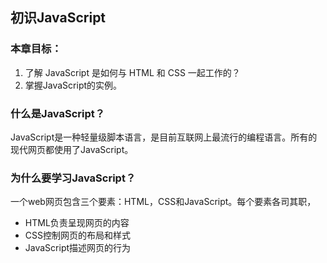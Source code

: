 ## 初识JavaScript

### 本章目标：

1. 了解 JavaScript 是如何与 HTML 和 CSS 一起工作的？
2. 掌握JavaScript的实例。

### 什么是JavaScript？

JavaScript是一种轻量级脚本语言，是目前互联网上最流行的编程语言。所有的现代网页都使用了JavaScript。

### 为什么要学习JavaScript？

一个web网页包含三个要素：HTML，CSS和JavaScript。每个要素各司其职，

* HTML负责呈现网页的内容
* CSS控制网页的布局和样式
* JavaScript描述网页的行为



